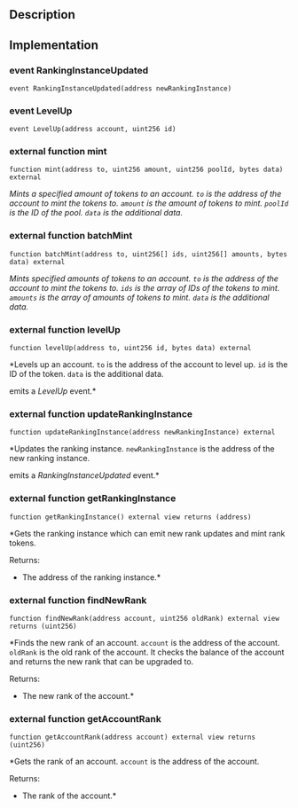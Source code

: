 
# 
## Description

## Implementation

###  event RankingInstanceUpdated

```solidity
event RankingInstanceUpdated(address newRankingInstance) 
```

###  event LevelUp

```solidity
event LevelUp(address account, uint256 id) 
```

### external function mint

```solidity
function mint(address to, uint256 amount, uint256 poolId, bytes data) external 
```

*Mints a specified amount of tokens to an account. `to` is the address of the account to mint the tokens to. `amount` is the amount of tokens to mint. `poolId` is the ID of the pool. `data` is the additional data.*
### external function batchMint

```solidity
function batchMint(address to, uint256[] ids, uint256[] amounts, bytes data) external 
```

*Mints specified amounts of tokens to an account. `to` is the address of the account to mint the tokens to. `ids` is the array of IDs of the tokens to mint. `amounts` is the array of amounts of tokens to mint. `data` is the additional data.*
### external function levelUp

```solidity
function levelUp(address to, uint256 id, bytes data) external 
```

*Levels up an account. `to` is the address of the account to level up. `id` is the ID of the token. `data` is the additional data.

emits a _LevelUp_ event.*
### external function updateRankingInstance

```solidity
function updateRankingInstance(address newRankingInstance) external 
```

*Updates the ranking instance. `newRankingInstance` is the address of the new ranking instance.

emits a _RankingInstanceUpdated_ event.*
### external function getRankingInstance

```solidity
function getRankingInstance() external view returns (address) 
```

*Gets the ranking instance which can emit new rank updates and mint rank tokens.

Returns:

- The address of the ranking instance.*
### external function findNewRank

```solidity
function findNewRank(address account, uint256 oldRank) external view returns (uint256) 
```

*Finds the new rank of an account. `account` is the address of the account. `oldRank` is the old rank of the account.
It checks the balance of the account and returns the new rank that can be upgraded to.

Returns:

- The new rank of the account.*
### external function getAccountRank

```solidity
function getAccountRank(address account) external view returns (uint256) 
```

*Gets the rank of an account. `account` is the address of the account.

Returns:

- The rank of the account.*
<!--CONTRACT_END-->

